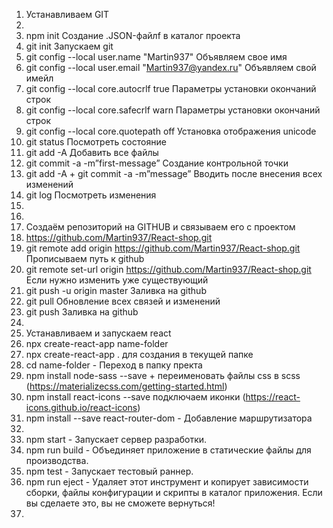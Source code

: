 1. Устанавливаем GIT
2.
3. npm init Создание .JSON-файлf в каталог проекта
4. git init Запускаем git
5. git config --local user.name "Martin937" Объявляем свое имя
6. git config --local user.email "Martin937@yandex.ru" Объявляем свой имейл
7. git config --local core.autocrlf true Параметры установки окончаний строк
8. git config --local core.safecrlf warn Параметры установки окончаний строк
9. git config --local core.quotepath off Установка отображения unicode
10. git status Посмотреть состояние
11. git add -A Добавить все файлы
12. git commit -a -m”first-message” Создание контрольной точки
13. git add -A + git commit -a -m”message” Вводить после внесения всех изменений
14. git log Посмотреть изменения
15.
16.
17. Создаём репозиторий на GITHUB и связываем его с проектом
18. https://github.com/Martin937/React-shop.git
19. git remote add origin https://github.com/Martin937/React-shop.git Прописываем путь к github
20. git remote set-url origin https://github.com/Martin937/React-shop.git Если нужно изменить уже существующий
21. git push -u origin master Заливка на github
22. git pull Обновление всех связей и изменений
23. git push Заливка на github
24.
25. Устанавливаем и запускаем react
26. npx create-react-app name-folder
27. npx create-react-app . для создания в текущей папке
28. cd name-folder - Переход в папку пректа
29. npm install node-sass --save + переименовать файлы css в scss (https://materializecss.com/getting-started.html)
30. npm install react-icons --save подключаем иконки (https://react-icons.github.io/react-icons)
31. npm install --save react-router-dom - Добавление маршрутизатора
32.
33. npm start - Запускает сервер разработки.
34. npm run build - Объединяет приложение в статические файлы для производства.
35. npm test - Запускает тестовый раннер.
36. npm run eject - Удаляет этот инструмент и копирует зависимости сборки, файлы конфигурации и скрипты в каталог приложения. Если вы сделаете это, вы не сможете вернуться!
37.
